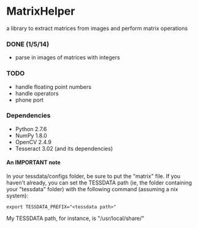 MatrixHelper
============

a library to extract matrices from images and perform matrix operations

### DONE (1/5/14)
* parse in images of matrices with integers

### TODO
* handle floating point numbers
* handle operators
* phone port

### Dependencies

* Python 2.7.6
* NumPy 1.8.0
* OpenCV 2.4.9
* Tesseract 3.02 (and its dependencies)

#### An IMPORTANT note
In your tessdata/configs folder, be sure to put the "matrix" file.  If you haven't already, you can set the TESSDATA path (ie, the folder containing your "tessdata" folder) with the following command (assuming a nix system):
```
export TESSDATA_PREFIX="<tessdata path>"
```
My TESSDATA path, for instance, is "/usr/local/share/"

